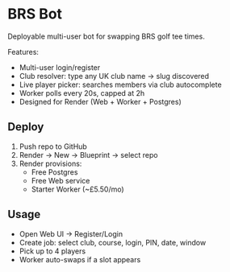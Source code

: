 # BRS Bot

Deployable multi-user bot for swapping BRS golf tee times.

Features:
- Multi-user login/register
- Club resolver: type any UK club name → slug discovered
- Live player picker: searches members via club autocomplete
- Worker polls every 20s, capped at 2h
- Designed for Render (Web + Worker + Postgres)

## Deploy
1. Push repo to GitHub
2. Render → New → Blueprint → select repo
3. Render provisions:
   - Free Postgres
   - Free Web service
   - Starter Worker (~£5.50/mo)

## Usage
- Open Web UI → Register/Login
- Create job: select club, course, login, PIN, date, window
- Pick up to 4 players
- Worker auto-swaps if a slot appears
